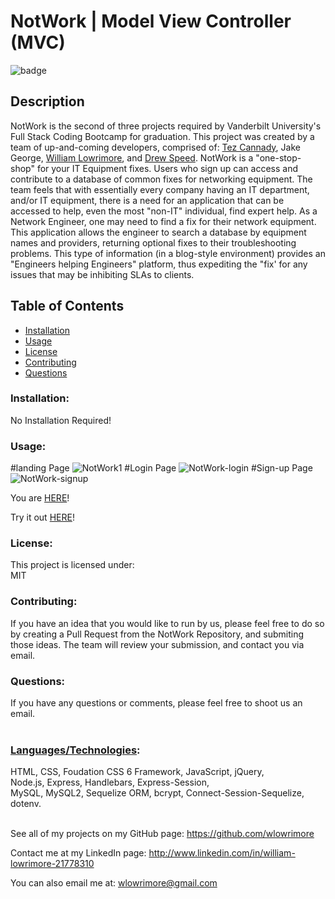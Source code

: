 # NotWork | Model View Controller (MVC)

![badge](https://img.shields.io/badge/license-MIT-purple)<br />

## Description

NotWork is the second of three projects required by Vanderbilt University's Full Stack Coding Bootcamp for graduation. This project was created by a team of up-and-coming developers, comprised of: <a href="https://github.com/Tez28" target="_blank">Tez Cannady</a>, Jake George, <a href="https://github.com/wlowrimore" target="_blank">William Lowrimore</a>, and <a href="https://github.com/DrewSpeed" target="_blank">Drew Speed</a>. NotWork is a "one-stop-shop" for your IT Equipment fixes. Users who sign up can access and contribute to a database of common fixes for networking equipment. The team feels that with essentially every company having an IT department, and/or IT equipment, there is a need for an application that can be accessed to help, even the most "non-IT" individual, find expert help. As a Network Engineer, one may need to find a fix for their network equipment. This application allows the engineer to search a database by equipment names and providers, returning optional fixes to their troubleshooting problems. This type of information (in a blog-style environment) provides an "Engineers helping Engineers" platform, thus expediting the "fix' for any issues that may be inhibiting SLAs to clients.

## Table of Contents

- [Installation](#installation)
- [Usage](#usage)
- [License](#license)
- [Contributing](#contributing)
- [Questions](#questions)

### Installation:

No Installation Required!

### Usage:

#landing Page
![NotWork1](https://user-images.githubusercontent.com/92187341/161442256-0d4423d2-9288-4d21-876d-5840104eb53b.png)
#Login Page
![NotWork-login](https://user-images.githubusercontent.com/92187341/161442267-00b7b1f0-b1ce-48f5-a0be-7dace79da1bc.png)
#Sign-up Page
![NotWork-signup](https://user-images.githubusercontent.com/92187341/161442285-7929a91e-b396-4f9e-950a-c4420ae14ea7.png)


You are <a href="https://github.com/DrewSpeed/NotWork" target="_blank">HERE</a>!<br>

Try it out <a href="https://fast-wave-33945.herokuapp.com/" target="_blank">HERE</a>!

### License:

This project is licensed under:<br />
MIT

### Contributing:

If you have an idea that you would like to run by us, please feel free to do so by creating a Pull Request from the NotWork Repository, and submiting those ideas. The team will review your submission, and contact you via email.

### Questions:

If you have any questions or comments, please feel free to shoot us an email.<br><br>

### <u>Languages/Technologies</u>:<br>

HTML, CSS, Foudation CSS 6 Framework, JavaScript, jQuery,<br> Node.js, Express, Handlebars, Express-Session,<br> MySQL, MySQL2, Sequelize ORM, bcrypt, Connect-Session-Sequelize, dotenv.<br><br>

See all of my projects on my GitHub page: https://github.com/wlowrimore

Contact me at my LinkedIn page: http://www.linkedin.com/in/william-lowrimore-21778310

You can also email me at: wlowrimore@gmail.com

